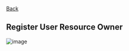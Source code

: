[Back](https://github.com/springboot-oauth2-server-project/)

## Register User Resource Owner

![image](https://github.com/springboot-oauth2-server-project/.github/assets/11941308/6108da58-60b2-44fb-b807-517244e45000)
